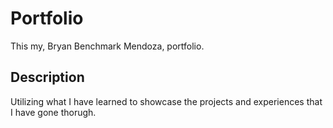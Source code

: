 # Portfolio
This my, Bryan Benchmark Mendoza, portfolio.

## Description
Utilizing what I have learned to showcase the projects and experiences that I have gone thorugh.